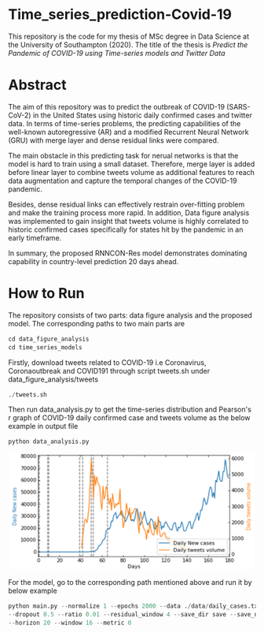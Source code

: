 # Time_series_prediction-Covid-19
This repository is the code for my thesis of MSc degree in Data Science at the University of Southampton (2020). The title of the thesis is _Predict the Pandemic of COVID-19 using Time-series models and Twitter Data_ 

# Abstract
The aim of this repository was to predict the outbreak of COVID-19 (SARS-CoV-2) in the United States using historic daily confirmed cases and twitter data. In terms of time-series problems, the predicting capabilities of the well-known autoregressive (AR) and a modified Recurrent Neural Network (GRU) with merge layer and dense residual links were compared. 

The main obstacle in this predicting task for nerual networks is that the model is hard to train using a small dataset. Therefore, merge layer is added before linear layer to combine tweets volume as additional features to reach data augmentation and capture the temporal changes of the COVID-19 pandemic. 

Besides, dense residual links can effectively restrain over-fitting problem and make the training process more rapid. In addition, Data figure analysis was implemented to gain insight that tweets volume is highly correlated to historic confirmed cases specifically for states hit by the pandemic in an early timeframe. 

In summary, the proposed RNNCON-Res model demonstrates dominating capability in country-level prediction 20 days ahead. 

# How to Run
The repository consists of two parts: data figure analysis and the proposed model. The corresponding paths to two main parts are
```python
cd data_figure_analysis
cd time_series_models
```
Firstly, download tweets related to COVID-19 i.e Coronavirus, Coronaoutbreak and COVID191 through script tweets.sh under data_figure_analysis/tweets
```python
./tweets.sh
```

Then run data_analysis.py to get the time-series distribution and Pearson's r graph of COVID-19 daily confirmed case and tweets volume as the below example in output file
```python
python data_analysis.py
```
<div align=center><img src="data_figure_analysis/output/USA.png" width="500"></div>

For the model, go to the corresponding path mentioned above and run it by below example  
```python
python main.py --normalize 1 --epochs 2000 --data ./data/daily_cases.txt --tweets tweets_cases.txt --model RNNCON_Res \
--dropout 0.5 --ratio 0.01 --residual_window 4 --save_dir save --save_name rnncon_res.w-16.h-20.ratio.0.01.hw-4.pt \
--horizon 20 --window 16 --metric 0
```
